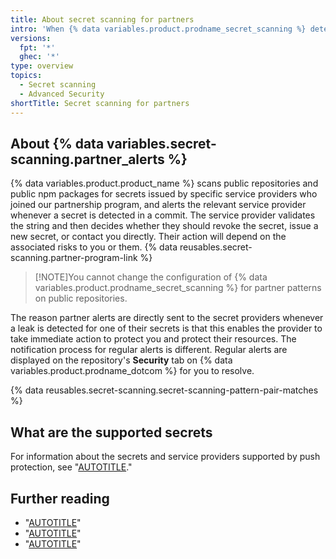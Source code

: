 ```yaml
---
title: About secret scanning for partners
intro: 'When {% data variables.product.prodname_secret_scanning %} detects authentication details for a service provider in a public repository on {% data variables.product.prodname_dotcom %}, an alert is sent directly to the provider. This allows service providers who are {% data variables.product.prodname_dotcom %} partners to promptly take action to secure their systems.'
versions:
  fpt: '*'
  ghec: '*'
type: overview
topics:
  - Secret scanning
  - Advanced Security
shortTitle: Secret scanning for partners
---
```


## About {% data variables.secret-scanning.partner_alerts %}

{% data variables.product.product_name %} scans public repositories and public npm packages for secrets issued by specific service providers who joined our partnership program, and alerts the relevant service provider whenever a secret is detected in a commit. The service provider validates the string and then decides whether they should revoke the secret, issue a new secret, or contact you directly. Their action will depend on the associated risks to you or them. {% data reusables.secret-scanning.partner-program-link %}

> [!NOTE]You cannot change the configuration of {% data variables.product.prodname_secret_scanning %} for partner patterns on public repositories.

The reason partner alerts are directly sent to the secret providers whenever a leak is detected for one of their secrets is that this enables the provider to take immediate action to protect you and protect their resources. The notification process for regular alerts is different. Regular alerts are displayed on the repository's **Security** tab on {% data variables.product.prodname_dotcom %} for you to resolve.

{% data reusables.secret-scanning.secret-scanning-pattern-pair-matches %}

## What are the supported secrets

For information about the secrets and service providers supported by push protection, see "[AUTOTITLE](/code-security/secret-scanning/introduction/supported-secret-scanning-patterns#supported-secrets)."

## Further reading

* "[AUTOTITLE](/code-security/secret-scanning/introduction/about-secret-scanning)"
* "[AUTOTITLE](/code-security/secret-scanning/introduction/supported-secret-scanning-patterns)"
* "[AUTOTITLE](/code-security/secret-scanning/secret-scanning-partnership-program/secret-scanning-partner-program)"
